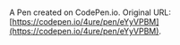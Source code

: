 # 

A Pen created on CodePen.io. Original URL: [https://codepen.io/4ure/pen/eYyVPBM](https://codepen.io/4ure/pen/eYyVPBM).


